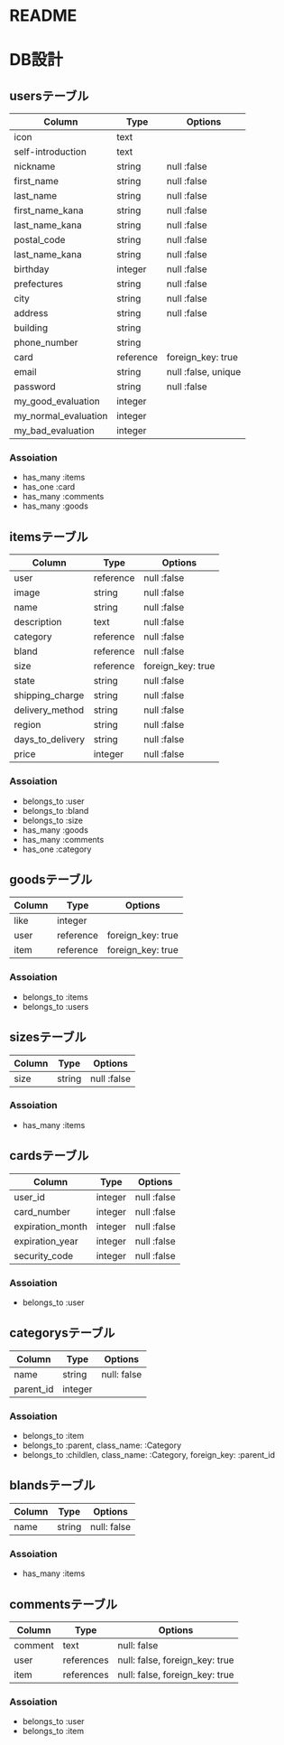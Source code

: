 # README

# DB設計
## usersテーブル
| Column | Type | Options |
| ------ | ---- | ------- |
| icon | text ||
| self-introduction | text ||
| nickname | string | null :false |
| first_name | string | null :false |
| last_name | string | null :false |
| first_name_kana | string | null :false |
| last_name_kana | string | null :false |
| postal_code | string | null :false |
| last_name_kana | string | null :false |
| birthday | integer | null :false |
| prefectures | string | null :false |
| city | string | null :false |
| address | string | null :false |
| building | string ||
| phone_number | string ||
| card | reference | foreign_key: true |
| email | string | null :false, unique |
| password | string | null :false |
| my_good_evaluation | integer ||
| my_normal_evaluation | integer ||
| my_bad_evaluation | integer ||
### Assoiation
- has_many :items
- has_one :card
- has_many :comments
- has_many :goods


## itemsテーブル
| Column | Type | Options |
| ------ | ---- | ------- |
| user | reference | null :false |
| image | string | null :false |
| name | string | null :false |
| description | text | null :false |
| category | reference | null :false |
| bland | reference | null :false |
| size | reference | foreign_key: true |
| state | string | null :false |
| shipping_charge | string | null :false |
| delivery_method | string | null :false |
| region | string | null :false |
| days_to_delivery | string | null :false |
| price | integer | null :false |
### Assoiation
- belongs_to :user
- belongs_to :bland
- belongs_to :size
- has_many :goods
- has_many :comments
- has_one :category


## goodsテーブル
| Column | Type | Options |
| ------ | ---- | ------- |
| like | integer ||
| user | reference | foreign_key: true |
| item | reference | foreign_key: true |
### Assoiation
- belongs_to :items
- belongs_to :users


## sizesテーブル
| Column | Type | Options |
| ------ | ---- | ------- |
| size | string | null :false |
### Assoiation
- has_many :items


## cardsテーブル
| Column | Type | Options |
| ------ | ---- | ------- |
| user_id | integer | null :false |
| card_number | integer | null :false |
| expiration_month | integer | null :false |
| expiration_year | integer | null :false |
| security_code | integer | null :false |
### Assoiation
- belongs_to :user


## categorysテーブル
| Column | Type | Options |
| ------ | ---- | ------- |
| name | string | null: false|
| parent_id | integer ||
### Assoiation
- belongs_to :item
- belongs_to :parent, class_name: :Category
- belongs_to :childlen, class_name: :Category, foreign_key: :parent_id


## blandsテーブル
| Column | Type | Options |
| ------ | ---- | ------- |
| name | string | null: false|
### Assoiation
- has_many :items


## commentsテーブル
| Column | Type | Options |
| ------ | ---- | ------- |
| comment | text | null: false |
| user | references | null: false, foreign_key: true |
| item | references | null: false, foreign_key: true |
### Assoiation
- belongs_to :user
- belongs_to :item